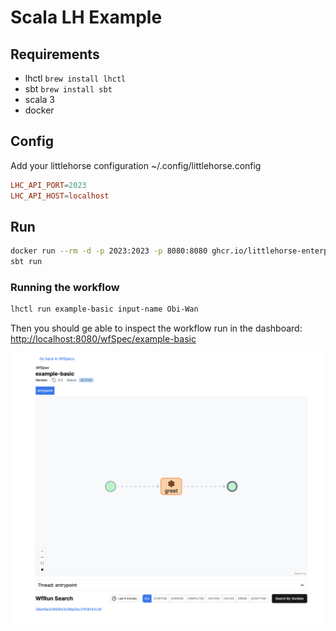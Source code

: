 # Scala LH Example

## Requirements

- lhctl `brew install lhctl`
- sbt `brew install sbt`
- scala 3
- docker

## Config

Add your littlehorse configuration ~/.config/littlehorse.config

```conf
LHC_API_PORT=2023
LHC_API_HOST=localhost
```
## Run

```sh
docker run --rm -d -p 2023:2023 -p 8080:8080 ghcr.io/littlehorse-enterprises/littlehorse/lh-standalone:0.11.2
sbt run
```

### Running the workflow

```sh
lhctl run example-basic input-name Obi-Wan
```

Then you should ge able to inspect the workflow run in the dashboard: [http://localhost:8080/wfSpec/example-basic](http://localhost:8080/wfSpec/example-basic)

![Example Dashboard](./dashboard.png)
